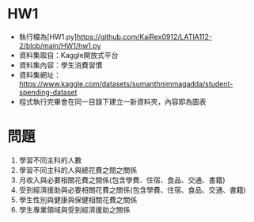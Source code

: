 # HW1
 - 執行檔為[HW1.py]<https://github.com/KaiRex0912/LATIA112-2/blob/main/HW1/hw1.py>
 - 資料集取自：Kaggle開放式平台
 - 資料集內容：學生消費習慣
 - 資料集網址：<https://www.kaggle.com/datasets/sumanthnimmagadda/student-spending-dataset>
 - 程式執行完畢會在同一目錄下建立一新資料夾，內容即為圖表

# 問題
1. 學習不同主科的人數
2. 學習不同主科的人與總花費之間之關係
3. 月收入與必要相關花費之關係(包含學費、住宿、食品、交通、書籍)
4. 受到經濟援助與必要相關花費之關係(包含學費、住宿、食品、交通、書籍)
5. 學生性別與健康與保健相關花費之關係
6. 學生專業領域與受到經濟援助之關係
